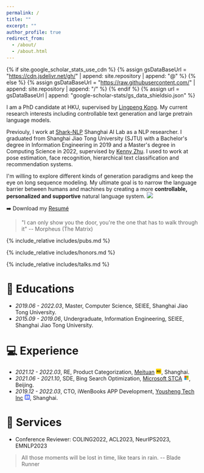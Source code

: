 ```yaml
---
permalink: /
title: ""
excerpt: ""
author_profile: true
redirect_from: 
  - /about/
  - /about.html
---
```


{% if site.google_scholar_stats_use_cdn %}
{% assign gsDataBaseUrl = "https://cdn.jsdelivr.net/gh/" | append: site.repository | append: "@" %}
{% else %}
{% assign gsDataBaseUrl = "https://raw.githubusercontent.com/" | append: site.repository | append: "/" %}
{% endif %}
{% assign url = gsDataBaseUrl | append: "google-scholar-stats/gs_data_shieldsio.json" %}

<span class='anchor' id='about-me'></span>


I am a PhD candidate at HKU, supervised by [Lingpeng Kong](https://ikekonglp.github.io/).
My current research interests including controllable text generation and large pretrain language models. 

Previouly, I work at [Shark-NLP](https://github.com/Shark-NLP) Shanghai AI Lab as a NLP researcher. I graduated from Shanghai Jiao Tong University (SJTU) with a Bachelor's degree in Information Engineering in 2019 and a Master's degree in Computing Science in 2022, supervised by [Kenny Zhu](https://www.cs.sjtu.edu.cn/~kzhu/). I used to work at pose estimation, face recognition, hierarchical text classification and recommendation systems.

I'm willing to explore different kinds of generation paradigms and keep the eye on long sequence modeling. My ultimate goal is to narrow the language barrier between humans and machines by creating a more **controllable, personalized and supportive** natural language system. <a href='https://scholar.google.com/citations?user=F86VNoMAAAAJ&hl=en'><img src="https://img.shields.io/endpoint?url={{ url | url_encode }}&logo=Google%20Scholar&labelColor=f6f6f6&color=9cf&style=flat&label=citations"></a>

➡️ Download my [Resumé](./uploads/resume.pdf)


> "I can only show you the door, you're the one that has to walk through it" -- Morpheus (The Matrix)


{% include_relative includes/pubs.md %}

{% include_relative includes/honors.md %}

{% include_relative includes/talks.md %}


# 📖 Educations
- *2019.06 - 2022.03*, Master, Computer Science, SEIEE, Shanghai Jiao Tong University. 
- *2015.09 - 2019.06*, Undergraduate, Information Engineering, SEIEE, Shanghai Jiao Tong University. 

# 💻 Experience
- *2021.12 - 2022.03*, RE, Product Categorization, [Meituan]() <img src='./images/meituan.svg' style='width: 1em;'>, Shanghai.
- *2021.06 - 2021.10*, SDE, Bing Search Optimization, [Microsoft STCA]() <img src='./images/Microsoft.svg' style='width: 1em;'>, Beijing.
- *2019.12 - 2022.03*, CTO, iWenBooks APP Development, [Yousheng Tech Inc]() <img src='./images/iwen.svg' style='width: 1em;'>, Shanghai.

# 📌 Services
- Conference Reviewer: COLING2022, ACL2023, NeurIPS2023, EMNLP2023

> All those moments will be lost in time, like tears in rain. -- Blade Runner
